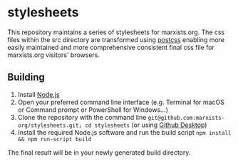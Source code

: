 # stylesheets

This repository maintains a series of stylesheets for marxists.org. The css
files within the src directory are transformed using
[postcss](https://postcss.org/) enabling more easily maintained and more
comprehensive consistent final css file for marxists.org visitors' browsers.

## Building

1. Install [Node.js](https://nodejs.org/en/)
2. Open your preferred command line interface (e.g. Terminal for macOS or
   Command prompt or PowerShell for Windows...)
3. Clone the repository with the command line
   `git@github.com:marxists-org/stylesheets.git; cd stylesheets` (or using
[Github Desktop](https://desktop.github.com/))
4. Install the required Node.js software and run the build script `npm install
   && npm run-script build`

The final result will be in your newly generated build directory.
